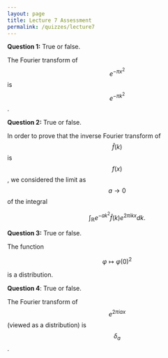 ```yaml
---
layout: page
title: Lecture 7 Assessment
permalink: /quizzes/lecture7
---
```



**Question 1:**  True or false.

The Fourier transform of $$e^{-\pi x^2}$$ is $$e^{-\pi k^2}$$.

**Question 2:**  True or false.

In order to prove that the inverse Fourier transform of $$\hat f(k)$$ is $$f(x)$$, we considered the limit as $$a\rightarrow 0$$ of the integral

$$\int_{\mathbb R} e^{-ak^2}\hat f(k)e^{2\pi i kx}dk.$$

**Question 3:**  True or false.

The function

$$\varphi\mapsto \varphi(0)^2$$

is a distribution.

**Question 4**:  True or false.

The Fourier transform of $$e^{2\pi i ax}$$ (viewed as a distribution) is $$\delta_a$$.


